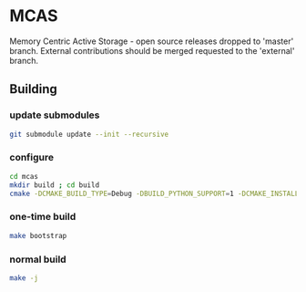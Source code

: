 # MCAS
Memory Centric Active Storage - open source releases dropped to 'master' branch.  External contributions should be merged requested to the 'external' branch.

## Building

### update submodules
```bash
git submodule update --init --recursive
```

### configure
```bash
cd mcas
mkdir build ; cd build
cmake -DCMAKE_BUILD_TYPE=Debug -DBUILD_PYTHON_SUPPORT=1 -DCMAKE_INSTALL_PREFIX:PATH=`pwd`/dist ..
```

### one-time build
```bash
make bootstrap
```

### normal build
```bash
make -j
```


